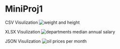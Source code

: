 # MiniProj1
CSV Visulization
![weight and height](https://github.com/CPHRasmusOlsson/MiniProj1/assets/71049376/bef73d77-b01f-4be0-aaa6-01226d1eb6b8)

XLSX Visulization
![departments median annual salary](https://github.com/CPHRasmusOlsson/MiniProj1/assets/71049376/56a12ea0-11ac-413b-bfb2-2a664c647412)

JSON Visulization
![oil prices per month](https://github.com/CPHRasmusOlsson/MiniProj1/assets/71049376/6976e773-edf8-4af8-913e-2effaa098f8c)
